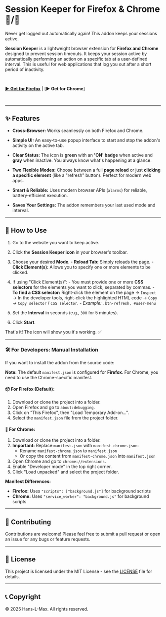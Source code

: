 # Session Keeper for Firefox & Chrome 🦊/🤖

Never get logged out automatically again! This addon keeps your sessions active.

**Session Keeper** is a lightweight browser extension for **Firefox and Chrome** designed to prevent session timeouts. It keeps your session active by automatically performing an action on a specific tab at a user-defined interval. This is useful for web applications that log you out after a short period of inactivity.

<br>

[► **Get for Firefox**](https://addons.mozilla.org/de/firefox/addon/session-keeper/) | [► **Get for Chrome**]

<br>

---

## ✨ Features

* **Cross-Browser:** Works seamlessly on both Firefox and Chrome.

* **Simple UI:** An easy-to-use popup interface to start and stop the addon's activity on the active tab.

* **Clear Status:** The icon is **green** with an **'ON' badge** when active and **gray** when inactive. You always know what's happening at a glance.

* **Two Flexible Modes:** Choose between a full **page reload** or just **clicking a specific element** (like a "refresh" button). Perfect for modern web apps.

* **Smart & Reliable:** Uses modern browser APIs (`alarms`) for reliable, battery-efficient execution.

* **Saves Your Settings:** The addon remembers your last used mode and interval.

---

## 🚀 How to Use

1.  Go to the website you want to keep active.
2.  Click the **Session Keeper icon** in your browser's toolbar.
3.  Choose your desired **Mode**.
        - **Reload Tab:** Simply reloads the page.
        - **Click Element(s):** Allows you to specify one or more elements to be clicked.
4.  If using "Click Element(s)":
        - You must provide one or more **CSS selectors** for the elements you want to click, separated by commas.
        - **To find a CSS selector:** Right-click the element on the page → `Inspect` → In the developer tools, right-click the highlighted HTML code → `Copy` → `Copy selector` / `CSS selector`.
        - *Example:* `.btn-refresh, #user-menu`

5.  Set the **Interval** in seconds (e.g., `300` for 5 minutes).
6.  Click **Start**.

That's it! The icon will show you it's working. ✅

---

### 🛠️ For Developers: Manual Installation

If you want to install the addon from the source code:

**Note:** The default `manifest.json` is configured for **Firefox**. For Chrome, you need to use the Chrome-specific manifest.

#### 📦 **For Firefox (Default):**
1.  Download or clone the project into a folder.
2.  Open Firefox and go to `about:debugging`.
3.  Click on "This Firefox", then "Load Temporary Add-on...".
4.  Select the `manifest.json` file from the project folder.

#### 🤖 **For Chrome:**
1.  Download or clone the project into a folder.
2.  **Important:** Replace `manifest.json` with `manifest-chrome.json`:
    *   Rename `manifest-chrome.json` to `manifest.json`
    *   Or copy the content from `manifest-chrome.json` into `manifest.json`
3.  Open Chrome and go to `chrome://extensions`.
4.  Enable "Developer mode" in the top right corner.
5.  Click "Load unpacked" and select the project folder.

**Manifest Differences:**
- **Firefox:** Uses `"scripts": ["background.js"]` for background scripts
- **Chrome:** Uses `"service_worker": "background.js"` for background scripts

---

## 🤝 Contributing

Contributions are welcome! Please feel free to submit a pull request or open an issue for any bugs or feature requests.

---

## 📄 License

This project is licensed under the MIT License - see the [LICENSE](LICENSE) file for details.

---

## 📞 Copyright

© 2025 Hans-L-Max. All rights reserved.
